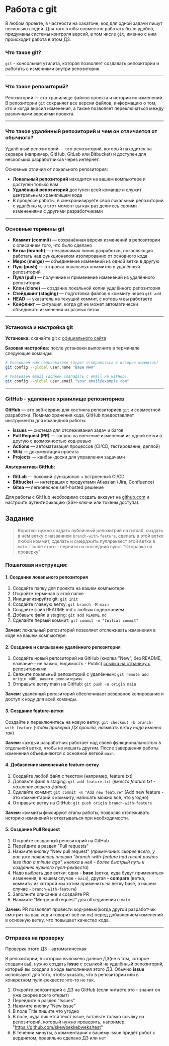 # Работа с git

В любом проекте, в частности на хакатоне, код для одной задачи пишут несколько людей. Для того чтобы совместно работать было удобно, придуманы системы контроля версий, в том числе `git`, именно с ним происходит работа в этом ДЗ.

### Что такое git?

`git` - консольная утилита, которая позволяет создавать репозитории и работать с измениями внутри репозитория.

---

### Что такое репозиторий?

Репозиторий — это хранилище файлов проекта и истории их изменений. В репозитории `git` сохраняет все версии файлов, информацию о том, кто и когда вносил изменения, а также позволяет переключаться между различными версиями проекта.

---

### Что такое удалённый репозиторий и чем он отличается от обычного?

Удалённый репозиторий — это репозиторий, который находится на сервере (например, GitHub, GitLab или Bitbucket) и доступен для нескольких разработчиков через интернет. 

Основные отличия от локального репозитория:
- **Локальный репозиторий** находится на вашем компьютере и доступен только вам
- **Удалённый репозиторий** доступен всей команде и служит центральным хранилищем кода
- В процессе работы, в синхронизируете свой локальный репозиторий с удалённым, в этот момент вы как раз делитесь своими изменениями с другими разработчиками

---

### Основные термины git

- **Коммит (commit)** — сохранённая версия изменений в репозитории с описанием того, что было сделано
- **Ветка (branch)** — независимая линия разработки, позволяющая работать над функционалом изолированно от основного кода
- **Мерж (merge)** — объединение изменений из одной ветки в другую
- **Пуш (push)** — отправка локальных коммитов в удалённый репозиторий
- **Пулл (pull)** — получение и применение изменений из удалённого репозитория
- **Клон (clone)** — создание локальной копии удалённого репозитория
- **Стейджинг (staging)** — подготовка файлов к коммиту через `git add`
- **HEAD** — указатель на текущий коммит, с которым вы работаете
- **Конфликт** — ситуация, когда git не может автоматически объединить изменения из разных веток

---

### Установка и настройка git

**Установка:** скачайте git с [официального сайта](https://git-scm.com/downloads)

**Базовая настройка:** после установки выполните в терминале следующие команды:

```bash
# Указываем имя пользователя (будет отображаться в истории коммитов)
git config --global user.name "Ваше Имя"

# Указываем email (должен совпадать с email на GitHub)
git config --global user.email "your.email@example.com"
```

---

### GitHub - удалённое хранилище репозиториев


**GitHub** — это веб-сервис для хостинга репозиториев `git` и совместной разработки. Помимо хранения кода, GitHub предоставляет инструменты для командной работы:

- **Issues** — система для отслеживания задач и багов
- **Pull Request (PR)** — запрос на внесение изменений из одной ветки в другую с возможностью код-ревью
- **Actions** — автоматизация процессов (CI/CD, тестирование, деплой)
- **Wiki** — документация проекта
- **Projects** — канбан-доски для управления задачами

**Альтернативы GitHub:**
- **GitLab** — похожий функционал + встроенный CI/CD
- **Bitbucket** — интеграция с продуктами Atlassian (Jira, Confluence)
- **Gitea** — легковесное self-hosted решение

Для работы с GitHub необходимо создать аккаунт на [github.com](https://github.com) и настроить аутентификацию (SSH-ключи или токены доступа).

## Задание

> Коротко: нужно создать публичный репозитрий на гитхаб, создать в нём ветку с названием `branch-with-feature`, сделать в этой ветке любой коммит, сделать и смерджить пуллреквест этой ветки в `main`. После этого - перейти на последний пункт "Отправка на проверку"

### Пошаговая инструкция:

#### 1. Создание локального репозитория

1. Создайте папку для проекта на вашем компьютере
2. Откройте терминал в этой папке
3. Инициализируйте git: `git init`
4. Создайте главную ветку: `git branch -M main`
5. Создайте файл README.md с любым содержанием
6. Добавьте файл в staging: `git add README.md`
7. Сделайте первый коммит: `git commit -m "Initial commit"`

**Зачем:** локальный репозиторий позволяет отслеживать изменения в коде на вашем компьютере.

#### 2. Создание и связывание удалённого репозитория

1. Создайте новый репозиторий на GitHub (кнопка "New", без README, название - не важно, видимость - Public) [ссылка на страницу с репозиториями](https://github.com/?tab=repositories)
2. Свяжите локальный репозиторий с удалённым: `git remote add origin <URL вашего репозитория>`
3. Отправьте ветку main на GitHub: `git push -u origin main`

**Зачем:** удалённый репозиторий обеспечивает резервное копирование и доступ к коду для всей команды.

#### 3. Создание feature-ветки

Создайте и переключитесь на новую ветку: `git checkout -b branch-with-feature` (_чтобы проверка ДЗ прошла, называть ветку надо именно так_)

**Зачем:** каждый разработчик работает над своей функциональностью в отдельной ветке, чтобы не мешать другим. После завершения работы изменения объединяются с основной веткой `main`.

#### 4. Добавление изменений в feature-ветку

1. Создайте любой файл с текстом (например, feature.txt)
2. Добавьте файл в staging: `git add feature.txt` (_вместо feature.txt - название вашего файла_)
3. Сделайте коммит: `git commit -m "Add new feature"` (Add new feature - это комментарий к коммиту, написать можно всё, что угодно)
4. Отправьте ветку на GitHub: `git push origin branch-with-feature`

**Зачем:** коммиты фиксируют этапы работы, позволяя отслеживать историю изменений и откатываться при необходимости.

#### 5. Создание Pull Request

1. Откройте созданный репозиторий на GitHub
2. Перейдите в раздел "Pull requests"
3. Нажмите кнопку "New pull request" (_примечание: скорее всего, у вас уже появилась плашка "branch-with-feature had recent pushes less than a minute ago", кнопка в ней - более быстрый путь к созданию нужного пулл-реквеста_)
4. Надо выбрать две ветки: одна - **base** (ветка, куда будут применяться изменения, в нашем случае - `main`), другая - **compare** (ветка, коммиты из которой мы хотим применить на ветку base, в нашем случае - `branch-with-feature`)
3. Заполните описание и создайте PR
4. Нажмите "Merge pull request" для объединения с `main`

**Зачем:** PR позволяет провести код-ревью(когда другой разработчик смотрит на ваш код и говорит всё ли ок) перед добавлением изменений в основную ветку, что повышает качество кода.

---

### Отправка на проверку

Проверка этого ДЗ - автоматическая

В репозитории, в котором выложено данное ДЗ(не в том, которое создали вы), нужно создать **issue** с ссылкой на удалённый репозиторий, который вы создали в ходе выполнения этого ДЗ. Обычно **issue** используют для того, чтобы указать, что в репозитории или в конкретном пулл-реквесте что-то не так.

1. Откройте репозиторий с ДЗ на GitHub (если читаете это - значит он уже скорее всего открыт)
2. Перейдите в раздел "Issues"
3. Нажмите кнопку "New issue"
4. В поле Title пишите что угодно
5. В поле, куда пишется текст issue, вставьте только ссылку на репозиторий, который нужно проверить, например: "https://github.com/skewbekkebweks/test"
6. В течении минуты, в комментарии к вашему issue придёт робот с вердиктом, правильно сделано ДЗ или нет